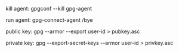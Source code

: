 kill agent:
gpgconf --kill gpg-agent

run agent:
gpg-connect-agent /bye

public key:
gpg --armor --export user-id > pubkey.asc

private key:
gpg --export-secret-keys --armor user-id > privkey.asc
